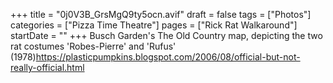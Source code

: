 +++
title = "0j0V3B_GrsMgQ9ty5ocn.avif"
draft = false
tags = ["Photos"]
categories = ["Pizza Time Theatre"]
pages = ["Rick Rat Walkaround"]
startDate = ""
+++
Busch Garden's The Old Country map, depicting the two rat costumes 'Robes-Pierre' and 'Rufus' (1978)https://plasticpumpkins.blogspot.com/2006/08/official-but-not-really-official.html
